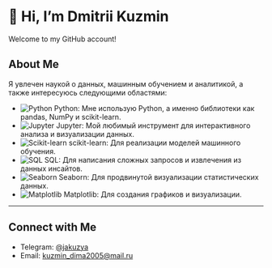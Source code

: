 # 👋 Hi, I’m Dmitrii Kuzmin  
Welcome to my GitHub account!

## About Me  
Я увлечен наукой о данных, машинным обучением и аналитикой, а также интересуюсь следующими областями:

- ![Python](https://img.shields.io/badge/-Python-3776AB?style=flat-square&logo=python&logoColor=white) Python: Мне использую Python, а именно библиотеки как pandas, NumPy и scikit-learn.  
- ![Jupyter](https://img.shields.io/badge/-Jupyter-F37626?style=flat-square&logo=jupyter&logoColor=white) Jupyter: Мой любимый инструмент для интерактивного анализа и визуализации данных.  
- ![Scikit-learn](https://img.shields.io/badge/-Scikit--Learn-F7931E?style=flat-square&logo=scikit-learn&logoColor=white) scikit-learn: Для реализации моделей машинного обучения.  
- ![SQL](https://img.shields.io/badge/-SQL-FF0000?style=flat-square&logo=mysql&logoColor=white) SQL: Для написания сложных запросов и извлечения из данных инсайтов.  
- ![Seaborn](https://img.shields.io/badge/-Seaborn-0099CC?style=flat-square&logo=seaborn&logoColor=white) Seaborn: Для продвинутой визуализации статистических данных.  
- ![Matplotlib](https://img.shields.io/badge/-Matplotlib-11557C?style=flat-square&logo=plotly&logoColor=white) Matplotlib: Для создания графиков и визуализации.  
---

## Connect with Me  

- Telegram: [@jakuzya](https://t.me/jakuzya)  
- Email: kuzmin_dima2005@mail.ru
